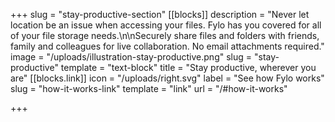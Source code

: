 +++
slug = "stay-productive-section"
[[blocks]]
description = "Never let location be an issue when accessing your files. Fylo has you covered for all of your file storage needs.\n\nSecurely share files and folders with friends, family and colleagues for live collaboration. No email attachments required."
image = "/uploads/illustration-stay-productive.png"
slug = "stay-productive"
template = "text-block"
title = "Stay productive, wherever you are"
[[blocks.link]]
icon = "/uploads/right.svg"
label = "See how Fylo works"
slug = "how-it-works-link"
template = "link"
url = "/#how-it-works"

+++
